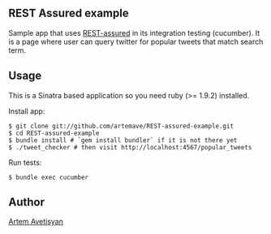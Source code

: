 ## REST Assured example

Sample app that uses [REST-assured](https://github.com/artemave/REST-assured) in its integration testing (cucumber). It is a page where user can query twitter for popular tweets that match search term.

## Usage

This is a Sinatra based application so you need ruby (>= 1.9.2) installed.

Install app:

    $ git clone git://github.com/artemave/REST-assured-example.git
    $ cd REST-assured-example
    $ bundle install # `gem install bundler` if it is not there yet
    $ ./tweet_checker # then visit http://localhost:4567/popular_tweets

Run tests:

    $ bundle exec cucumber

## Author

[Artem Avetisyan](https://github.com/artemave)
